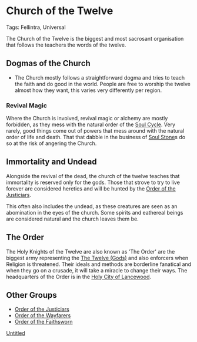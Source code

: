 # Church of the Twelve

Tags: Fellintra, Universal

The Church of the Twelve is the biggest and most sacrosant organisation that follows the teachers the words of the twelve.

## Dogmas of the Church

- The Church mostly follows a straightforward dogma and tries to teach the faith and do good in the world. People are free to worship the twelve almost how they want, this varies very differently per region.

### Revival Magic

Where the Church is involved, revival magic or alchemy are mostly forbidden, as they mess with the natural order of the [Soul Cycle](Soul%20Cycle%200b4eb2074d3041e59ed87f2c03f731df.md). Very rarely, good things come out of powers that mess around with the natural order of life and death. That that dabble in the business of [Soul Stone](https://www.notion.so/Soul-Stone-1f170e38907e4810b76bdb5bf759046e?pvs=21)s do so at the risk of angering the Church.

## Immortality and Undead

Alongside the revival of the dead, the church of the twelve teaches that immortality is reserved only for the gods. Those that strove to try to live forever are considered heretics and will be hunted by the [Order of the Justiciars](Order%20of%20the%20Justiciars%20e81167f89f5c46ceb05b658d78d00ee0.md). 

This often also includes the undead, as these creatures are seen as an abomination in the eyes of the church. Some spirits and eathereal beings are considered natural and the church leaves them be.

## The Order

The Holy Knights of the Twelve are also known as 'The Order' are the biggest army representing the [The Twelve (Gods)](The%20Twelve%20(Gods)%207e8a666a7f414fde89581346a9da8da2.md) and also enforcers when Religion is threatened. Their ideals and methods are borderline fanatical and when they go on a crusade, it will take a miracle to change their ways. The headquarters of the Order is in the [Holy City of Lancewood](Holy%20City%20of%20Lancewood%204021f6651edd4e4aba71cb199a8f984c.md).

## Other Groups

- [Order of the Justiciars](Order%20of%20the%20Justiciars%20e81167f89f5c46ceb05b658d78d00ee0.md)
- [Order of the Wayfarers](Order%20of%20the%20Wayfarers%2018475a22781a8094bee8e623d138c885.md)
- [Order of the Faithsworn](Order%20of%20the%20Faithsworn%2018975a22781a803b9b8ff0a441047efc.md)

[Untitled](Untitled%200e3e15e3e25f4dfcb1cced076293565c.csv)